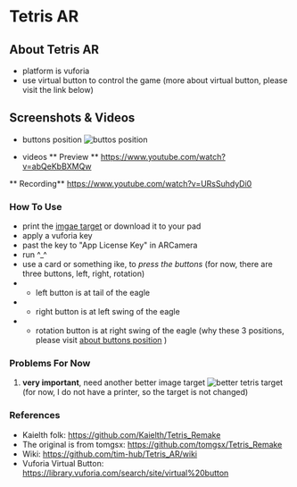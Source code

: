 # Tetris AR

## About Tetris AR 
- platform is vuforia
- use virtual button to control the game (more about virtual button, please visit the link below)

## Screenshots & Videos
- buttons position
![buttos position](https://github.com/tim-hub/Tetris_AR/blob/tetris-ar/tetris-buttons.PNG)

- videos
** Preview **
https://www.youtube.com/watch?v=abQeKbBXMQw

** Recording**
https://www.youtube.com/watch?v=URsSuhdyDi0



### How To Use
- print the [imgae target](https://geekgame.bai.uno/geekgame.jpg) or download it to your pad
- apply a vuforia key
- past the key to "App License Key" in ARCamera
- run     ^_^
- use a card or something ike, to *press the buttons* (for now, there are three buttons, left, right, rotation)
- - left button is at tail of the eagle
- - right button is at left swing of the eagle
- - rotation button is at right swing of the eagle (why these 3 positions, please visit [about buttons position](https://github.com/tim-hub/Tetris_AR/wiki/Why-put-three-buttons'-position-near-the-eagle) )

### Problems For Now
1. **very important**, need another better image target
![better tetris target](https://github.com/tim-hub/Tetris_AR/blob/tetris-ar/tetris-better-target.jpg) 
(for now, I do not have a printer, so the target is not changed)


### References

- Kaielth folk: https://github.com/Kaielth/Tetris_Remake 
- The original is from tomgsx: https://github.com/tomgsx/Tetris_Remake
- Wiki: https://github.com/tim-hub/Tetris_AR/wiki
- Vuforia Virtual Button: https://library.vuforia.com/search/site/virtual%20button
